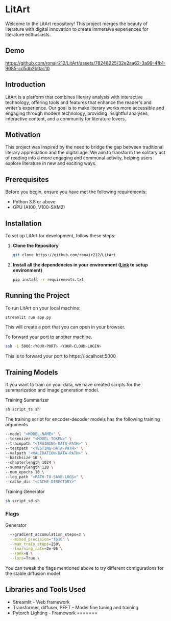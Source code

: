 # LitArt

Welcome to the LitArt repository! This project merges the beauty of literature with digital innovation to create immersive experiences for literature enthusiasts.

## Demo

https://github.com/ronair212/LitArt/assets/78248225/32e2aa62-3a99-4fb1-9085-cd5db2b0ac10

## Introduction

LitArt is a platform that combines literary analysis with interactive technology, offering tools and features that enhance the reader's and writer's experience. Our goal is to make literary works more accessible and engaging through modern technology, providing insightful analyses, interactive content, and a community for literature lovers.

## Motivation

This project was inspired by the need to bridge the gap between traditional literary appreciation and the digital age. We aim to transform the solitary act of reading into a more engaging and communal activity, helping users explore literature in new and exciting ways.

## Prerequisites

Before you begin, ensure you have met the following requirements:
- Python 3.8 or above
- GPU (A100, V100-SXM2)

## Installation

To set up LitArt for development, follow these steps:

1. **Clone the Repository**
   ```bash
   git clone https://github.com/ronair212/LitArt

2. **Install all the dependencies in your environment ([Link](https://github.com/ronair212/LitArt/blob/main/INSTALL.md) to setup environment)**
   ```bash
   pip install -r requirements.txt

## Running the Project

To run LitArt on your local machine:

```bash
streamlit run app.py
```

This will create a port that you can open in your browser.

To forward your port to another machine.

```bash
ssh -L 5000:<YOUR-PORT> <YOUR-CLOUD-LOGIN>
```

This is to forward your port to https://localhost:5000

## Training Models
If you want to train on your data, we have created scripts for the summarization and image generation model.

Training Summarizer
```bash
sh script_ts.sh
```

The training script for encoder-decoder models has the following training arguments 
```bash
--model "<MODEL-NAME>" \
--tokenizer "<MODEL-TOKEN>" \
--trainpath "<TRAINING-DATA-PATH>" \
--testpath "<TESTING-DATA-PATH>" \
--valpath "<VALIDATION-DATA-PATH>" \
--batchsize 16 \
--chapterlength 1024 \
--summarylength 128 \
--num_epochs 10 \
--log_path "<PATH-TO-SAVE-LOGS>" \
--cache_dir "<CACHE-DIRECTORY>"
```

Training Generator
```bash
sh script_sd.sh
```

### Flags
Generator
```bash
  --gradient_accumulation_steps=3 \
  --mixed_precision="fp16" \
  --max_train_steps=250\
  --learning_rate=2e-06 \
  --rank=8 \
  --lora=True \
```

You can tweak the flags mentioned above to try different configurations for the stable diffusion model

## Libraries and Tools Used

- Streamlit - Web framework
- Transformer, diffuser, PEFT - Model fine tuning and training
- Pytorch Lighting - Framework
=======
